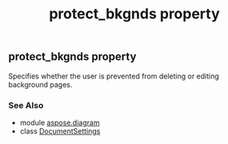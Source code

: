 ﻿---
title: protect_bkgnds property
second_title: Aspose.Diagram for Python via .NET API References
description: 
type: docs
weight: 120
url: /python-net/aspose.diagram/documentsettings/protect_bkgnds/
is_root: false
---

## protect_bkgnds property


Specifies whether the user is prevented from deleting or editing background pages.

### See Also
* module [aspose.diagram](../../)
* class [DocumentSettings](/diagram/python-net/aspose.diagram/documentsettings)
